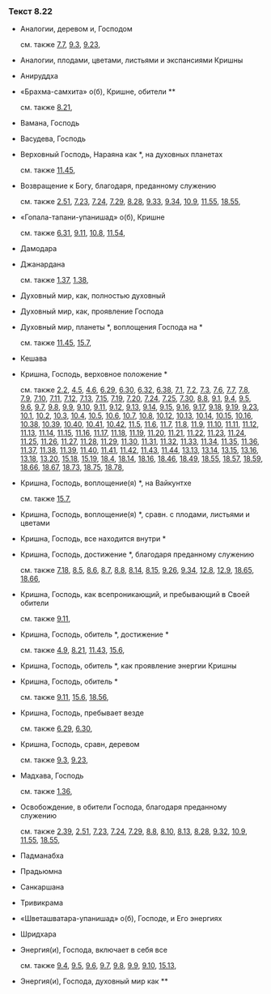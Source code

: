 ### Текст 8.22
	
- Аналогии, деревом и, Господом

	см. также  [7.7](../07/0707.md),  [9.3](../09/0903.md),  [9.23](../09/0923.md), 
	
- Аналогии, плодами, цветами, листьями и экспансиями Кришны

	
- Анируддха

	
- «Брахма-самхита» о(б), Кришне, обители \*\*

	см. также  [8.21](../08/0821.md), 
	
- Вамана, Господь

	
- Васудева, Господь

	
- Верховный Господь, Нараяна как \*, на духовных планетах

	см. также  [11.45](../11/1145.md), 
	
- Возвращение к Богу, благодаря, преданному служению

	см. также  [2.51](../02/0251.md),  [7.23](../07/0723.md),  [7.24](../07/0724.md),  [7.29](../07/0729.md),  [8.28](../08/0828.md),  [9.33](../09/0933.md),  [9.34](../09/0934.md),  [10.9](../10/1009.md),  [11.55](../11/1155.md),  [18.55](../18/1855.md), 
	
- «Гопала-тапани-упанишад» о(б), Кришне

	см. также  [6.31](../06/0631.md),  [9.11](../09/0911.md),  [10.8](../10/1008.md),  [11.54](../11/1154.md), 
	
- Дамодара

	
- Джанардана

	см. также  [1.37](../01/0137.md),  [1.38](../01/0138.md), 
	
- Духовный мир, как, полностью духовный

	
- Духовный мир, как, проявление Господа

	
- Духовный мир, планеты \*, воплощения Господа на \*

	см. также  [11.45](../11/1145.md),  [15.7](../15/1507.md), 
	
- Кешава

	
- Кришна, Господь, верховное положение \*

	см. также  [2.2](../02/0202.md),  [4.5](../04/0405.md),  [4.6](../04/0406.md),  [6.29](../06/0629.md),  [6.30](../06/0630.md),  [6.32](../06/0632.md),  [6.38](../06/0638.md),  [7.1](../07/0701.md),  [7.2](../07/0702.md),  [7.3](../07/0703.md),  [7.6](../07/0706.md),  [7.7](../07/0707.md),  [7.8](../07/0708.md),  [7.9](../07/0709.md),  [7.10](../07/0710.md),  [7.11](../07/0711.md),  [7.12](../07/0712.md),  [7.13](../07/0713.md),  [7.15](../07/0715.md),  [7.19](../07/0719.md),  [7.20](../07/0720.md),  [7.24](../07/0724.md),  [7.25](../07/0725.md),  [7.30](../07/0730.md),  [8.8](../08/0808.md),  [9.1](../09/0901.md),  [9.4](../09/0904.md),  [9.5](../09/0905.md),  [9.6](../09/0906.md),  [9.7](../09/0907.md),  [9.8](../09/0908.md),  [9.9](../09/0909.md),  [9.10](../09/0910.md),  [9.11](../09/0911.md),  [9.12](../09/0912.md),  [9.13](../09/0913.md),  [9.14](../09/0914.md),  [9.15](../09/0915.md),  [9.16](../09/0916.md),  [9.17](../09/0917.md),  [9.18](../09/0918.md),  [9.19](../09/0919.md),  [9.23](../09/0923.md),  [10.1](../10/1001.md),  [10.2](../10/1002.md),  [10.3](../10/1003.md),  [10.4](../10/1004.md),  [10.5](../10/1005.md),  [10.6](../10/1006.md),  [10.7](../10/1007.md),  [10.8](../10/1008.md),  [10.12](../10/1012.md),  [10.13](../10/1013.md),  [10.14](../10/1014.md),  [10.15](../10/1015.md),  [10.16](../10/1016.md),  [10.38](../10/1038.md),  [10.39](../10/1039.md),  [10.40](../10/1040.md),  [10.41](../10/1041.md),  [10.42](../10/1042.md),  [11.5](../11/1105.md),  [11.6](../11/1106.md),  [11.7](../11/1107.md),  [11.8](../11/1108.md),  [11.9](../11/1109.md),  [11.10](../11/1110.md),  [11.11](../11/1111.md),  [11.12](../11/1112.md),  [11.13](../11/1113.md),  [11.14](../11/1114.md),  [11.15](../11/1115.md),  [11.16](../11/1116.md),  [11.17](../11/1117.md),  [11.18](../11/1118.md),  [11.19](../11/1119.md),  [11.20](../11/1120.md),  [11.21](../11/1121.md),  [11.22](../11/1122.md),  [11.23](../11/1123.md),  [11.24](../11/1124.md),  [11.25](../11/1125.md),  [11.26](../11/1126.md),  [11.27](../11/1127.md),  [11.28](../11/1128.md),  [11.29](../11/1129.md),  [11.30](../11/1130.md),  [11.31](../11/1131.md),  [11.32](../11/1132.md),  [11.33](../11/1133.md),  [11.34](../11/1134.md),  [11.35](../11/1135.md),  [11.36](../11/1136.md),  [11.37](../11/1137.md),  [11.38](../11/1138.md),  [11.39](../11/1139.md),  [11.40](../11/1140.md),  [11.41](../11/1141.md),  [11.42](../11/1142.md),  [11.43](../11/1143.md),  [11.44](../11/1144.md),  [13.13](../13/1313.md),  [13.14](../13/1314.md),  [13.15](../13/1315.md),  [13.16](../13/1316.md),  [13.18](../13/1318.md),  [13.20](../13/1320.md),  [15.18](../15/1518.md),  [15.19](../15/1519.md),  [18.4](../18/1804.md),  [18.14](../18/1814.md),  [18.16](../18/1816.md),  [18.46](../18/1846.md),  [18.49](../18/1849.md),  [18.55](../18/1855.md),  [18.57](../18/1857.md),  [18.59](../18/1859.md),  [18.66](../18/1866.md),  [18.67](../18/1867.md),  [18.73](../18/1873.md),  [18.75](../18/1875.md),  [18.78](../18/1878.md), 
	
- Кришна, Господь, воплощение(я) \*, на Вайкунтхе

	см. также  [15.7](../15/1507.md), 
	
- Кришна, Господь, воплощение(я) \*, сравн. с плодами, листьями и цветами

	
- Кришна, Господь, все находится внутри \*

	
- Кришна, Господь, достижение \*, благодаря преданному служению

	см. также  [7.18](../07/0718.md),  [8.5](../08/0805.md),  [8.6](../08/0806.md),  [8.7](../08/0807.md),  [8.8](../08/0808.md),  [8.14](../08/0814.md),  [8.15](../08/0815.md),  [9.26](../09/0926.md),  [9.34](../09/0934.md),  [12.8](../12/1208.md),  [12.9](../12/1209.md),  [18.65](../18/1865.md),  [18.66](../18/1866.md), 
	
- Кришна, Господь, как всепроникающий, и пребывающий в Своей обители

	см. также  [9.11](../09/0911.md), 
	
- Кришна, Господь, обитель \*, достижение \*

	см. также  [4.9](../04/0409.md),  [8.21](../08/0821.md),  [11.43](../11/1143.md),  [15.6](../15/1506.md), 
	
- Кришна, Господь, обитель \*, как проявление энергии Кришны

	
- Кришна, Господь, обитель \*

	см. также  [9.11](../09/0911.md),  [15.6](../15/1506.md),  [18.56](../18/1856.md), 
	
- Кришна, Господь, пребывает везде

	см. также  [6.29](../06/0629.md),  [6.30](../06/0630.md), 
	
- Кришна, Господь, сравн, деревом

	см. также  [9.3](../09/0903.md),  [9.23](../09/0923.md), 
	
- Мадхава, Господь

	см. также  [1.36](../01/0136.md), 
	
- Освобождение, в обители Господа, благодаря преданному служению

	см. также  [2.39](../02/0239.md),  [2.51](../02/0251.md),  [7.23](../07/0723.md),  [7.24](../07/0724.md),  [7.29](../07/0729.md),  [8.8](../08/0808.md),  [8.10](../08/0810.md),  [8.13](../08/0813.md),  [8.28](../08/0828.md),  [9.32](../09/0932.md),  [10.9](../10/1009.md),  [11.55](../11/1155.md),  [18.55](../18/1855.md), 
	
- Падманабха

	
- Прадьюмна

	
- Санкаршана

	
- Тривикрама

	
- «Шветашватара-упанишад» о(б), Господе, и Его энергиях

	
- Шридхара

	
- Энергия(и), Господа, включает в себя все

	см. также  [9.4](../09/0904.md),  [9.5](../09/0905.md),  [9.6](../09/0906.md),  [9.7](../09/0907.md),  [9.8](../09/0908.md),  [9.9](../09/0909.md),  [9.10](../09/0910.md),  [15.13](../15/1513.md), 
	
- Энергия(и), Господа, духовный мир как \*\*

